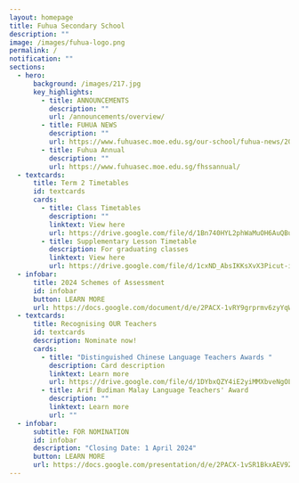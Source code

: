 ```yaml
---
layout: homepage
title: Fuhua Secondary School
description: ""
image: /images/fuhua-logo.png
permalink: /
notification: ""
sections:
  - hero:
      background: /images/217.jpg
      key_highlights:
        - title: ANNOUNCEMENTS
          description: ""
          url: /announcements/overview/
        - title: FUHUA NEWS
          description: ""
          url: https://www.fuhuasec.moe.edu.sg/our-school/fuhua-news/2024s1orientation/
        - title: Fuhua Annual
          description: ""
          url: https://www.fuhuasec.moe.edu.sg/fhssannual/
  - textcards:
      title: Term 2 Timetables
      id: textcards
      cards:
        - title: Class Timetables
          description: ""
          linktext: View here
          url: https://drive.google.com/file/d/1Bn740HYL2phWaMuOH6AuQBuLRlRhNuM9/view?usp=sharing
        - title: Supplementary Lesson Timetable
          description: For graduating classes
          linktext: View here
          url: https://drive.google.com/file/d/1cxND_AbsIKKsXvX3Picut-iM13Pjf1Bk/view?usp=sharing
  - infobar:
      title: 2024 Schemes of Assessment
      id: infobar
      button: LEARN MORE
      url: https://docs.google.com/document/d/e/2PACX-1vRY9grprmv6zyYqW0hD89717TvOn5FemE6IOehli7p5PXoL6l_DSiRBj1OsOOFNQIrJdsUq-UMTTFLJ/pub
  - textcards:
      title: Recognising OUR Teachers
      id: textcards
      description: Nominate now!
      cards:
        - title: "Distinguished Chinese Language Teachers Awards "
          description: Card description
          linktext: Learn more
          url: https://drive.google.com/file/d/1DYbxQZY4iE2yiMMXbveNgOLo-dc-PW1n/view?usp=sharing
        - title: Arif Budiman Malay Language Teachers' Award
          description: ""
          linktext: Learn more
          url: ""
  - infobar:
      subtitle: FOR NOMINATION
      id: infobar
      description: "Closing Date: 1 April 2024"
      button: LEARN MORE
      url: https://docs.google.com/presentation/d/e/2PACX-1vSR1BkxAEV9Zvk5UrYmXjvQbVqRpvK21lhsKWp7ZXXOrjLzplvyvtXMcEU1vilLoQs9eNuLCd8lfaTM/pub?start=false&loop=false&delayms=3000
---
```

